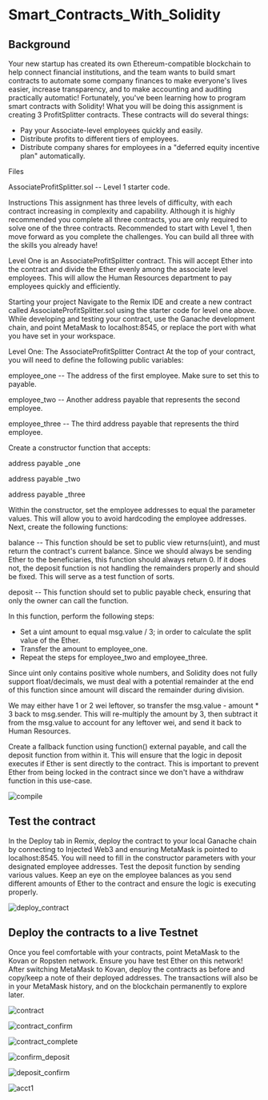 # Smart_Contracts_With_Solidity

## Background
Your new startup has created its own Ethereum-compatible blockchain to help connect financial institutions, and the team wants to build smart contracts to automate some company finances to make everyone's lives easier, increase transparency, and to make accounting and auditing practically automatic!
Fortunately, you've been learning how to program smart contracts with Solidity! What you will be doing this assignment is creating 3 ProfitSplitter contracts. These contracts will do several things:

- Pay your Associate-level employees quickly and easily.
- Distribute profits to different tiers of employees.
- Distribute company shares for employees in a "deferred equity incentive plan" automatically.

Files

AssociateProfitSplitter.sol -- Level 1 starter code.

Instructions
This assignment has three levels of difficulty, with each contract increasing in complexity and capability. Although it is highly recommended you complete all three contracts, you are only required to solve one of the three contracts. Recommended to start with Level 1, then move forward as you complete the challenges. You can build all three with the skills you already have!


Level One is an AssociateProfitSplitter contract. This will accept Ether into the contract and divide the Ether evenly among the associate level employees. This will allow the Human Resources department to pay employees quickly and efficiently.

Starting your project
Navigate to the Remix IDE and create a new contract called AssociateProfitSplitter.sol using the starter code for level one above.
While developing and testing your contract, use the Ganache development chain, and point MetaMask to localhost:8545, or replace the port with what you have set in your workspace.

Level One: The AssociateProfitSplitter Contract
At the top of your contract, you will need to define the following public variables:


employee_one -- The address of the first employee. Make sure to set this to payable.


employee_two -- Another address payable that represents the second employee.


employee_three -- The third address payable that represents the third employee.


Create a constructor function that accepts:


address payable _one


address payable _two


address payable _three


Within the constructor, set the employee addresses to equal the parameter values. This will allow you to avoid hardcoding the employee addresses.
Next, create the following functions:


balance -- This function should be set to public view returns(uint), and must return the contract's current balance. Since we should always be sending Ether to the beneficiaries, this function should always return 0. If it does not, the deposit function is not handling the remainders properly and should be fixed. This will serve as a test function of sorts.


deposit -- This function should set to public payable check, ensuring that only the owner can call the function.


In this function, perform the following steps:

- Set a uint amount to equal msg.value / 3; in order to calculate the split value of the Ether.
- Transfer the amount to employee_one.
- Repeat the steps for employee_two and employee_three.


Since uint only contains positive whole numbers, and Solidity does not fully support float/decimals, we must deal with a potential remainder at the end of this function since amount will discard the remainder during division.


We may either have 1 or 2 wei leftover, so transfer the msg.value - amount * 3 back to msg.sender. This will re-multiply the amount by 3, then subtract it from the msg.value to account for any leftover wei, and send it back to Human Resources.


Create a fallback function using function() external payable, and call the deposit function from within it. This will ensure that the logic in deposit executes if Ether is sent directly to the contract. This is important to prevent Ether from being locked in the contract since we don't have a withdraw function in this use-case.

![compile](https://user-images.githubusercontent.com/77086043/125851871-e4c9d125-5b64-4806-b44d-848c82ddaa51.PNG)


## Test the contract
In the Deploy tab in Remix, deploy the contract to your local Ganache chain by connecting to Injected Web3 and ensuring MetaMask is pointed to localhost:8545.
You will need to fill in the constructor parameters with your designated employee addresses.
Test the deposit function by sending various values. Keep an eye on the employee balances as you send different amounts of Ether to the contract and ensure the logic is executing properly.

![deploy_contract](https://user-images.githubusercontent.com/77086043/125851882-c20ab1bd-7edd-4fd2-b3e3-8f286d9a397c.PNG)

## Deploy the contracts to a live Testnet
Once you feel comfortable with your contracts, point MetaMask to the Kovan or Ropsten network. Ensure you have test Ether on this network!
After switching MetaMask to Kovan, deploy the contracts as before and copy/keep a note of their deployed addresses. The transactions will also be in your MetaMask history, and on the blockchain permanently to explore later.


![contract](https://user-images.githubusercontent.com/77086043/125852142-108ac650-2136-45f7-8174-145222ea3b02.PNG)

![contract_confirm](https://user-images.githubusercontent.com/77086043/125852169-8b56a920-1ea1-4bc1-8f10-05800060d389.PNG)

![contract_complete](https://user-images.githubusercontent.com/77086043/125852179-ac642555-baca-4510-b8ba-5c9522e9c860.PNG)

![confirm_deposit](https://user-images.githubusercontent.com/77086043/125852194-7545614f-1911-4585-a334-e92f4b1efb53.PNG)

![deposit_confirm](https://user-images.githubusercontent.com/77086043/125852217-31f8af5e-3fd2-4183-89be-12641669c460.PNG)

![acct1](https://user-images.githubusercontent.com/77086043/125853066-36ae54ae-e1f6-475a-b47a-e7f4e4988742.PNG)

